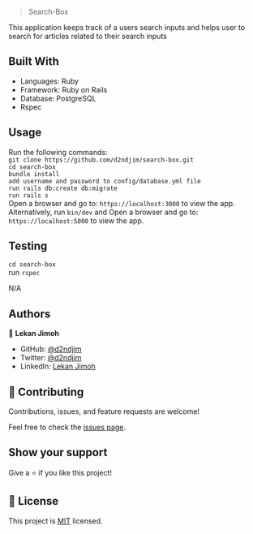 >  Search-Box

This application keeps track of a users search inputs and helps user to search for articles related to their search inputs

## Built With

- Languages: Ruby
- Framework: Ruby on Rails
- Database: PostgreSQL
- Rspec

## Usage

Run the following commands:</br>
`git clone https://github.com/d2ndjim/search-box.git`</br>
`cd search-box`</br>
`bundle install`</br>
`add username and password to config/database.yml file`</br>
`run rails db:create db:migrate`</br>
`run rails s`</br> 
Open a browser and go to: `https://localhost:3000` to view the app.
Alternatively, run `bin/dev` and Open a browser and go to: `https://localhost:5000` to view the app.
## Testing

`cd search-box`</br>
run `rspec`


N/A

## Authors

👤 **Lekan Jimoh**

- GitHub: [@d2ndjim](https://github.com/d2ndjim)
- Twitter: [@d2ndjim](https://twitter.com/d2ndjim_)
- LinkedIn: [Lekan Jimoh](https://linkedin.com/in/lekanj)
## 🤝 Contributing

Contributions, issues, and feature requests are welcome!

Feel free to check the [issues page](https://github.com/d2ndjim/budget-app/issues).

## Show your support

Give a ⭐️ if you like this project!

## 📝 License

This project is [MIT](./license.md) licensed.
